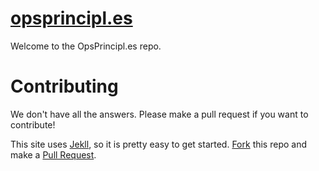 [opsprincipl.es](http://opsprinciple.es)
==============

Welcome to the OpsPrincipl.es repo. 

Contributing
============

We don't have all the answers. Please make a pull request if you want to contribute!

This site uses [Jekll](http://jekyllrb.com/), so it is pretty easy to get started. 
[Fork](https://github.com/solarkennedy/opsprincipl.es/fork) this repo and make 
a [Pull Request](https://github.com/solarkennedy/opsprincipl.es/pulls).
